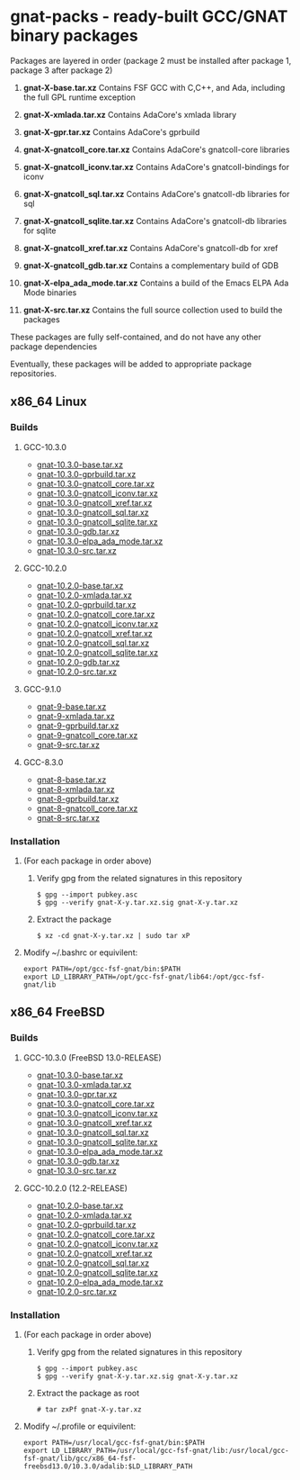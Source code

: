 # gnat-packs - ready-built GCC/GNAT binary packages

Packages are layered in order (package 2 must be installed after
package 1, package 3 after package 2)

1.  **gnat-X-base.tar.xz**
    Contains FSF GCC with C,C++, and Ada, including the full GPL
    runtime exception
2.  **gnat-X-xmlada.tar.xz**
    Contains AdaCore's xmlada library
3.  **gnat-X-gpr.tar.xz**
    Contains AdaCore's gprbuild
4.  **gnat-X-gnatcoll\_core.tar.xz**
    Contains AdaCore's gnatcoll-core libraries
5.  **gnat-X-gnatcoll\_iconv.tar.xz**
    Contains AdaCore's gnatcoll-bindings for iconv
7.  **gnat-X-gnatcoll\_sql.tar.xz**
    Contains AdaCore's gnatcoll-db libraries for sql
8.  **gnat-X-gnatcoll\_sqlite.tar.xz**
    Contains AdaCore's gnatcoll-db libraries for sqlite
6.  **gnat-X-gnatcoll\_xref.tar.xz**
    Contains AdaCore's gnatcoll-db for xref

9.  **gnat-X-gnatcoll\_gdb.tar.xz**
    Contains a complementary build of GDB
10. **gnat-X-elpa_ada_mode.tar.xz**
    Contains a build of the Emacs ELPA Ada Mode binaries
11. **gnat-X-src.tar.xz**
    Contains the full source collection used to build the packages

These packages are fully self-contained, and do not have any other package dependencies

Eventually, these packages will be added to appropriate package repositories.


## x86\_64 Linux

### Builds

1.  GCC-10.3.0

    -   [gnat-10.3.0-base.tar.xz](https://gnat-packs.annexi-strayline.com/x86_64-linux-gnu/gnat-10.3.0-base.tar.xz)
    -   [gnat-10.3.0-gprbuild.tar.xz](https://gnat-packs.annexi-strayline.com/x86_64-linux-gnu/gnat-10.3.0-gpr.tar.xz)
    -   [gnat-10.3.0-gnatcoll\_core.tar.xz](https://gnat-packs.annexi-strayline.com/x86_64-linux-gnu/gnat-10.3.0-gnatcoll_core.tar.xz)
    -   [gnat-10.3.0-gnatcoll\_iconv.tar.xz](https://gnat-packs.annexi-strayline.com/x86_64-linux-gnu/gnat-10.3.0-gnatcoll_iconv.tar.xz)
    -   [gnat-10.3.0-gnatcoll\_xref.tar.xz](https://gnat-packs.annexi-strayline.com/x86_64-linux-gnu/gnat-10.3.0-gnatcoll_xref.tar.xz)
    -   [gnat-10.3.0-gnatcoll\_sql.tar.xz](https://gnat-packs.annexi-strayline.com/x86_64-linux-gnu/gnat-10.3.0-gnatcoll_sql.tar.xz)
    -   [gnat-10.3.0-gnatcoll\_sqlite.tar.xz](https://gnat-packs.annexi-strayline.com/x86_64-linux-gnu/gnat-10.3.0-gnatcoll_sqlite.tar.xz)
    -   [gnat-10.3.0-gdb.tar.xz](https://gnat-packs.annexi-strayline.com/x86_64-linux-gnu/gnat-10.3.0-gdb.tar.xz)
    -   [gnat-10.3.0-elpa_ada_mode.tar.xz](https://gnat-packs.annexi-strayline.com/x86_64-linux-gnu/gnat-10.3.0-elpa_ada_mode.tar.xz)
    -   [gnat-10.3.0-src.tar.xz](https://gnat-packs.annexi-strayline.com/x86_64-linux-gnu/gnat-10.3.0-src.tar.xz)

2.  GCC-10.2.0

    -   [gnat-10.2.0-base.tar.xz](https://gnat-packs.annexi-strayline.com/x86_64-linux-gnu/gnat-10.2.0-base.tar.xz)
    -   [gnat-10.2.0-xmlada.tar.xz](https://gnat-packs.annexi-strayline.com/x86_64-linux-gnu/gnat-10.2.0-xmlada.tar.xz)
    -   [gnat-10.2.0-gprbuild.tar.xz](https://gnat-packs.annexi-strayline.com/x86_64-linux-gnu/gnat-10.2.0-gprbuild.tar.xz)
    -   [gnat-10.2.0-gnatcoll\_core.tar.xz](https://gnat-packs.annexi-strayline.com/x86_64-linux-gnu/gnat-10.2.0-gnatcoll_core.tar.xz)
    -   [gnat-10.2.0-gnatcoll\_iconv.tar.xz](https://gnat-packs.annexi-strayline.com/x86_64-linux-gnu/gnat-10.2.0-gnatcoll_iconv.tar.xz)
    -   [gnat-10.2.0-gnatcoll\_xref.tar.xz](https://gnat-packs.annexi-strayline.com/x86_64-linux-gnu/gnat-10.2.0-gnatcoll_xref.tar.xz)
    -   [gnat-10.2.0-gnatcoll\_sql.tar.xz](https://gnat-packs.annexi-strayline.com/x86_64-linux-gnu/gnat-10.2.0-gnatcoll_sql.tar.xz)
    -   [gnat-10.2.0-gnatcoll\_sqlite.tar.xz](https://gnat-packs.annexi-strayline.com/x86_64-linux-gnu/gnat-10.2.0-gnatcoll_sqlite.tar.xz)
    -   [gnat-10.2.0-gdb.tar.xz](https://gnat-packs.annexi-strayline.com/x86_64-linux-gnu/gnat-10.2.0-gdb.tar.xz)
    -   [gnat-10.2.0-src.tar.xz](https://gnat-packs.annexi-strayline.com/x86_64-linux-gnu/gnat-10.2.0-src.tar.xz)

3.  GCC-9.1.0

    -   [gnat-9-base.tar.xz](https://gnat-packs.annexi-strayline.com/x86_64-linux-gnu/gnat-9-base.tar.xz)
    -   [gnat-9-xmlada.tar.xz](https://gnat-packs.annexi-strayline.com/x86_64-linux-gnu/gnat-9-xmlada.tar.xz)
    -   [gnat-9-gprbuild.tar.xz](https://gnat-packs.annexi-strayline.com/x86_64-linux-gnu/gnat-9-gprbuild.tar.xz)
    -   [gnat-9-gnatcoll\_core.tar.xz](https://gnat-packs.annexi-strayline.com/x86_64-linux-gnu/gnat-9-gnatcoll_core.tar.xz)
    -   [gnat-9-src.tar.xz](https://gnat-packs.annexi-strayline.com/x86_64-linux-gnu/gnat-9-src.tar.xz)

4.  GCC-8.3.0

    -   [gnat-8-base.tar.xz](https://gnat-packs.annexi-strayline.com/x86_64-linux-gnu/gnat-8-base.tar.xz)
    -   [gnat-8-xmlada.tar.xz](https://gnat-packs.annexi-strayline.com/x86_64-linux-gnu/gnat-8-xmlada.tar.xz)
    -   [gnat-8-gprbuild.tar.xz](https://gnat-packs.annexi-strayline.com/x86_64-linux-gnu/gnat-8-gprbuild.tar.xz)
    -   [gnat-8-gnatcoll\_core.tar.xz](https://gnat-packs.annexi-strayline.com/x86_64-linux-gnu/gnat-8-gnatcoll_core.tar.xz)
    -   [gnat-8-src.tar.xz](https://gnat-packs.annexi-strayline.com/x86_64-linux-gnu/gnat-8-src.tar.xz)

### Installation

1.  (For each package in order above)
    1.  Verify gpg from the related signatures in this repository

        ```
        $ gpg --import pubkey.asc
        $ gpg --verify gnat-X-y.tar.xz.sig gnat-X-y.tar.xz
        ```
    
    2.  Extract the package
        
        ```$ xz -cd gnat-X-y.tar.xz | sudo tar xP```

2.  Modify ~/.bashrc or equivilent:
    ```
    export PATH=/opt/gcc-fsf-gnat/bin:$PATH
    export LD_LIBRARY_PATH=/opt/gcc-fsf-gnat/lib64:/opt/gcc-fsf-gnat/lib
    ```


## x86\_64 FreeBSD

### Builds

1.  GCC-10.3.0 (FreeBSD 13.0-RELEASE)

    -   [gnat-10.3.0-base.tar.xz](https://gnat-packs.annexi-strayline.com/x86_64-fsf-freebsd13.0/gnat-10.3.0-base.tar.xz)
    -   [gnat-10.3.0-xmlada.tar.xz](https://gnat-packs.annexi-strayline.com/x86_64-fsf-freebsd13.0/gnat-10.3.0-xmlada.tar.xz)
    -   [gnat-10.3.0-gpr.tar.xz](https://gnat-packs.annexi-strayline.com/x86_64-fsf-freebsd13.0/gnat-10.3.0-gpr.tar.xz)
    -   [gnat-10.3.0-gnatcoll\_core.tar.xz](https://gnat-packs.annexi-strayline.com/x86_64-fsf-freebsd13.0/gnat-10.3.0-gnatcoll_core.tar.xz)
    -   [gnat-10.3.0-gnatcoll\_iconv.tar.xz](https://gnat-packs.annexi-strayline.com/x86_64-fsf-freebsd13.0/gnat-10.3.0-gnatcoll_iconv.tar.xz)
    -   [gnat-10.3.0-gnatcoll\_xref.tar.xz](https://gnat-packs.annexi-strayline.com/x86_64-fsf-freebsd13.0/gnat-10.3.0-gnatcoll_xref.tar.xz)
    -   [gnat-10.3.0-gnatcoll\_sql.tar.xz](https://gnat-packs.annexi-strayline.com/x86_64-fsf-freebsd13.0/gnat-10.3.0-gnatcoll_sql.tar.xz)
    -   [gnat-10.3.0-gnatcoll\_sqlite.tar.xz](https://gnat-packs.annexi-strayline.com/x86_64-fsf-freebsd13.0/gnat-10.3.0-gnatcoll_sqlite.tar.xz)
    -   [gnat-10.3.0-elpa_ada_mode.tar.xz](https://gnat-packs.annexi-strayline.com/x86_64-fsf-freebsd13.0/gnat-10.3.0-elpa_ada_mode.tar.xz)
    -   [gnat-10.3.0-gdb.tar.xz](https://gnat-packs.annexi-strayline.com/x86_64-fsf-freebsd13.0/gnat-10.3.0-gdb.tar.xz)
    -   [gnat-10.3.0-src.tar.xz](https://gnat-packs.annexi-strayline.com/x86_64-fsf-freebsd13.0/gnat-10.3.0-src.tar.xz)


2.  GCC-10.2.0 (12.2-RELEASE)

    -   [gnat-10.2.0-base.tar.xz](https://gnat-packs.annexi-strayline.com/x86_64-fsf-freebsd12.2/gnat-10.2.0-base.tar.xz)
    -   [gnat-10.2.0-xmlada.tar.xz](https://gnat-packs.annexi-strayline.com/x86_64-fsf-freebsd12.2/gnat-10.2.0-xmlada.tar.xz)
    -   [gnat-10.2.0-gprbuild.tar.xz](https://gnat-packs.annexi-strayline.com/x86_64-fsf-freebsd12.2/gnat-10.2.0-gprbuild.tar.xz)
    -   [gnat-10.2.0-gnatcoll\_core.tar.xz](https://gnat-packs.annexi-strayline.com/x86_64-fsf-freebsd12.2/gnat-10.2.0-gnatcoll_core.tar.xz)
    -   [gnat-10.2.0-gnatcoll\_iconv.tar.xz](https://gnat-packs.annexi-strayline.com/x86_64-fsf-freebsd12.2/gnat-10.2.0-gnatcoll_iconv.tar.xz)
    -   [gnat-10.2.0-gnatcoll\_xref.tar.xz](https://gnat-packs.annexi-strayline.com/x86_64-fsf-freebsd12.2/gnat-10.2.0-gnatcoll_xref.tar.xz)
    -   [gnat-10.2.0-gnatcoll\_sql.tar.xz](https://gnat-packs.annexi-strayline.com/x86_64-fsf-freebsd12.2/gnat-10.2.0-gnatcoll_sql.tar.xz)
    -   [gnat-10.2.0-gnatcoll\_sqlite.tar.xz](https://gnat-packs.annexi-strayline.com/x86_64-fsf-freebsd12.2/gnat-10.2.0-gnatcoll_sqlite.tar.xz)
    -   [gnat-10.2.0-elpa_ada_mode.tar.xz](https://gnat-packs.annexi-strayline.com/x86_64-fsf-freebsd12.2/gnat-10.2.0-elpa_ada_mode.tar.xz)
    -   [gnat-10.2.0-src.tar.xz](https://gnat-packs.annexi-strayline.com/x86_64-fsf-freebsd12.2/gnat-10.2.0-src.tar.xz)


### Installation

1.  (For each package in order above)
    1.  Verify gpg from the related signatures in this repository

        ```
        $ gpg --import pubkey.asc
        $ gpg --verify gnat-X-y.tar.xz.sig gnat-X-y.tar.xz
        ```
    
    2.  Extract the package as root
        
        ```# tar zxPf gnat-X-y.tar.xz```

2.  Modify ~/.profile or equivilent:
    ```
    export PATH=/usr/local/gcc-fsf-gnat/bin:$PATH
    export LD_LIBRARY_PATH=/usr/local/gcc-fsf-gnat/lib:/usr/local/gcc-fsf-gnat/lib/gcc/x86_64-fsf-freebsd13.0/10.3.0/adalib:$LD_LIBRARY_PATH
    ```

